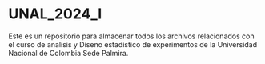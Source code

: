 # UNAL_2024_I
Este es un repositorio para almacenar todos los archivos relacionados con el curso de analisis y Diseno estadistico de experimentos de la Universidad Nacional de Colombia Sede Palmira.
